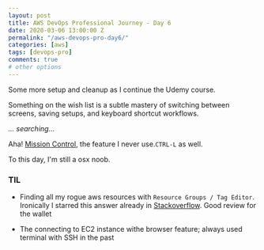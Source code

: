 ```yaml
---
layout: post
title: AWS DevOps Professional Journey - Day 6
date: 2020-03-06 13:00:00 Z
permalink: "/aws-devops-pro-day6/"
categories: [aws]
tags: [devops-pro]
comments: true
# other options
---
```


Some more setup and cleanup as I continue the Udemy course. 

Something on the wish list is a subtle mastery of switching between screens, saving setups, and keyboard shortcut workflows.

*... searching...*

Aha! [Mission Control](https://www.makeuseof.com/tag/use-multiple-desktops-mac-os-x/), the feature I never use.`CTRL-L` as well.

To this day, I'm still a osx noob.

### TIL

- Finding all my rogue aws resources with `Resource Groups / Tag Editor`. Ironically I starred this answer already in [Stackoverflow](https://stackoverflow.com/questions/44391817/is-there-a-way-to-list-all-resources-in-aws). Good review for the wallet

- The connecting to EC2 instance withe browser feature; always used terminal with SSH in the past

